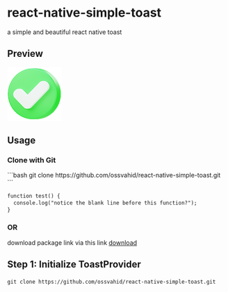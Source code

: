# react-native-simple-toast
a simple and beautiful react native toast

<h2>
 Preview
</h2>

<img src="./images/success.png">

<h2>
 Usage
</h2>
<h3>
 Clone with Git
</h3>
```bash
git clone https://github.com/ossvahid/react-native-simple-toast.git
```



```
function test() {
  console.log("notice the blank line before this function?");
}
```
<h3>
 OR
</h3>

download package link via this link 
<a href="https://github.com/ossvahid/react-native-simple-toast/archive/refs/heads/main.zip" target="_blank">
download
</a>

<h2>
Step 1: Initialize ToastProvider
</h2>
<code>git clone https://github.com/ossvahid/react-native-simple-toast.git</code>





